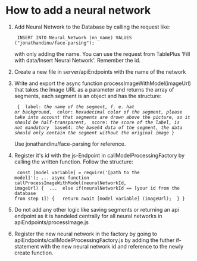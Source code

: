 # How to add a neural network
1) Add Neural Network to the Database by calling the request like:
<code><pre>
INSERT INTO Neural_Network (nn_name) 
VALUES ("jonathandinu/face-parsing");
</pre></code>
with only adding the name. You can use the request from TablePlus 'Fill with data/Insert Neural Network'.
Remember the id.

2) Create a new file in server/apiEndpoints with the name of the network

3) Write and export the async function processImageWithModel(imageUrl) that takes the Image URL as a parameter and returns the array of segments, each segment is an object and has the structure:
<code><pre>
{
&emsp;label: <i>the name of the segment, f. e. hat or background</i>, 
&emsp;color: <i>hexadecimal color of the segment, please take into account that segments are drown above the picture, so it should be half-transparent</i>, 
&emsp;score: <i>the score of the label, is not mandatory</i>
&emsp;base64: <i>the base64 data of the segment, the data should only contain the segment without the original image</i>
}
</pre></code>
Use jonathandinu/face-parsing for reference.

4) Register it's id with the js-Endpoint in callModelProcessingFactory by calling the written function. Follow the structure:
<t><code><pre>
const [model variable] = require('[path to the model]');
...
async function callProcessImageWithModel(neuralNetworkId, imageUrl) {
&emsp;...
&emsp;else if(neuralNetworkId == [your id from the database from step 1]) {
&emsp;&emsp;return await [model variable] (imageUrl);
&emsp;}
}
</pre></code>

4) Do not add any other logic like saving segments or returning an api endpoint as it is handeled centrally for all neural networks in apiEndpoints/processImage.js

5) Register the new neural network in the factory by going to apiEndpoints/callModelProcessingFactory.js by adding the futher if-statement with the new neural network id and reference to the newly create function.
